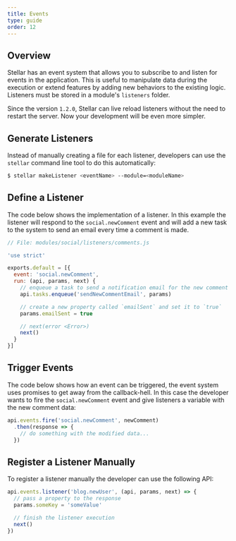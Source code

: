 ```yaml
---
title: Events
type: guide
order: 12
---
```


## Overview

Stellar has an event system that allows you to subscribe to and listen for events in the application. This is useful to manipulate data during the execution or extend features by adding new behaviors to the existing logic. Listeners must be stored in a module's `listeners` folder.

Since the version `1.2.0`, Stellar can live reload listeners without the need to restart the server. Now your development will be even more simpler.

## Generate Listeners

Instead of manually creating a file for each listener, developers can use the `stellar` command line tool to do this automatically:

```bash
$ stellar makeListener <eventName> --module=<moduleName>
```

## Define a Listener

The code below shows the implementation of a listener.  In this example the listener will respond to the `social.newComment` event and will add a new task to the system to send an email every time a comment is made.

```js
// File: modules/social/listeners/comments.js

'use strict'

exports.default = [{
  event: 'social.newComment',
  run: (api, params, next) {
    // enqueue a task to send a notification email for the new comment
    api.tasks.enqueue('sendNewCommentEmail', params)

    // create a new property called `emailSent` and set it to `true`
    params.emailSent = true

    // next(error <Error>)
    next()
  }
}]
```

## Trigger Events

The code below shows how an event can be triggered, the event system uses promises to get away from the callback-hell. In this case the developer wants to fire the `social.newComment` event and give listeners a variable with the new comment data:

```js
api.events.fire('social.newComment', newComment)
  .then(response => {
    // do something with the modified data...
  })
```

## Register a Listener Manually

To register a listener manually the developer can use the following API:

```js
api.events.listener('blog.newUser', (api, params, next) => {
  // pass a property to the response
  params.someKey = 'someValue'

  // finish the listener execution
  next()
})
```
